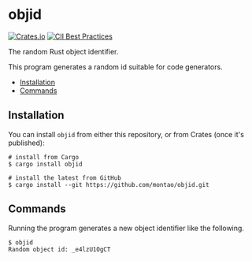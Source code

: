 # objid

[![Crates.io](https://img.shields.io/crates/v/objid.svg)](https://crates.io/crates/objid) 
[![CII Best Practices](https://bestpractices.coreinfrastructure.org/projects/3877/badge)](https://bestpractices.coreinfrastructure.org/projects/3877)

The random Rust object identifier.

This program generates a random id suitable for code generators. 

* [Installation](#installation)
* [Commands](#commands)

## Installation

You can install `objid` from either this repository, or from Crates (once it's published):

```shell
# install from Cargo
$ cargo install objid

# install the latest from GitHub
$ cargo install --git https://github.com/montao/objid.git
```

## Commands

Running the program generates a new object identifier like the following. 

```shell
$ objid
Random object id: _e4lzU1OgCT
```
